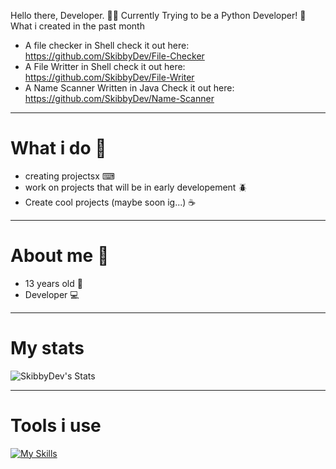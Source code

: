 Hello there, Developer. 🧑‍💻
Currently Trying to be a Python Developer! 👀
What i created in the past month

- A file checker in Shell check it out here: https://github.com/SkibbyDev/File-Checker
- A File Writter in Shell check it out here: https://github.com/SkibbyDev/File-Writer
- A Name Scanner Written in Java Check it out here: https://github.com/SkibbyDev/Name-Scanner

---------------------------------------------------------------------------------
# What i do 🤷
- creating projectsx ⌨
- work on projects that will be in early developement 🪲
- Create cool projects (maybe soon ig...) ☕
--------------------------------------------------------------------------------
# About me 🙋
- 13 years old 👤
- Developer 💻
--------------------------------------------------------------------------------
# My stats
![SkibbyDev's Stats](https://github-readme-stats.vercel.app/api?username=SkibbyDev&theme=vue-dark&show_icons=true&hide_border=true&count_private=true)

--------------------------------------------------------------------------------
# Tools i use
[![My Skills](https://skillicons.dev/icons?i=java,vercel,github,discord,vscode)](https://skillicons.dev)
